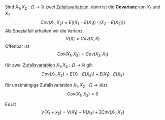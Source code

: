 
Sind $X_1, X_2: \Omega \to \mathbb R$ zwei [Zufallsvariablen](Zufallsvariablen.md), dann ist die __Covarianz__ von $X_1$ und $X_2$
$$Cov(X_1, X_2) = E((X_1 - E(X_1)) \cdot (X_2 - E(X_2)))$$
Als Spezialfall erhalten wir die Varianz
$$V(X) = Cov(X, X)$$
Offenbar ist
$$Cov(X_1, X_2) = Cov(X_2, X_1)$$

für zwei [Zufallsvariablen](Zufallsvariablen.md) $X_1, X_2: \Omega \to \mathbb R$ gilt
$$Cov(X_1, X_2) = E(X_1 \cdot E(X_2)) - E(X_1) \cdot E(X_2)$$

für unabhängige Zufallsvariablen $X_1, X_2: \Omega \to \mathbb R$ist
$$Cov(X_1, X_2) = 0$$

Es ist 
$$V(X_1 + x_2) = V(X_1) + V(X_2) + 2 Cov(X_1, X_2)$$
